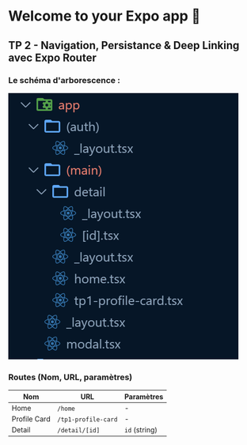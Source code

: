 # Welcome to your Expo app 👋

## TP 2 - Navigation, Persistance & Deep Linking avec Expo Router

### Le schéma d'arborescence :  
![App preview](./assets/images/readme/image.png)


### Routes (Nom, URL, paramètres)

| Nom | URL | Paramètres |
|---|---|---|
| Home | `/home` | - |
| Profile Card | `/tp1-profile-card` | - |
| Detail | `/detail/[id]` | `id` (string) |
